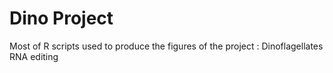 # Dino Project

Most of R scripts used to produce the figures of the project : Dinoflagellates RNA editing
